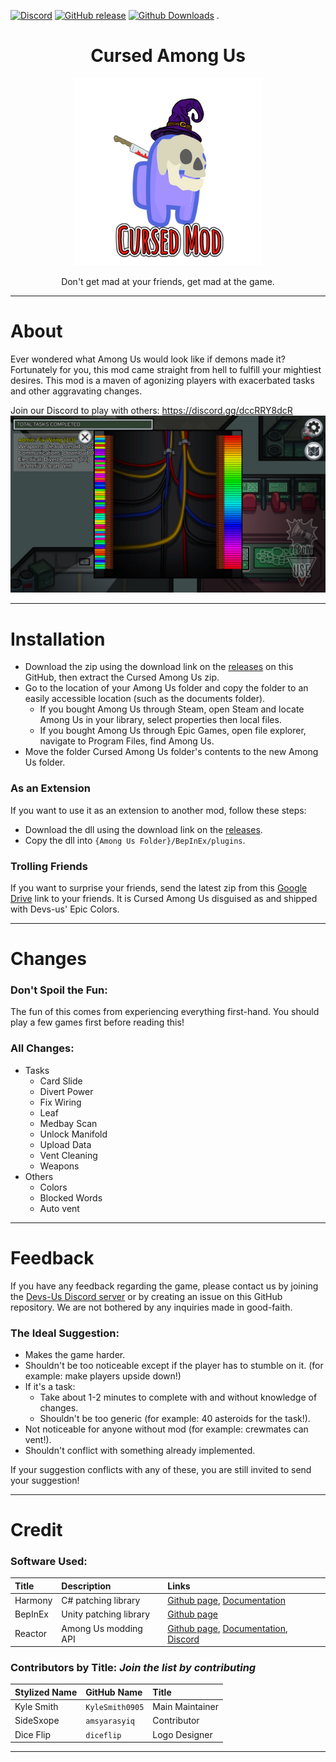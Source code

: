 [![Discord](https://img.shields.io/discord/845314615524851722.svg?label=&logo=discord&logoColor=ffffff&color=7389D8&labelColor=6A7EC2)](https://discord.gg/dccRRY8dcR)
[![GitHub release](https://img.shields.io/github/release/Devs-Us/Cursed-Among-Us.svg)](https://GitHub.com/Devs-Us/Cursed-Among-Us/releases/)
[![Github Downloads](https://img.shields.io/github/downloads/Devs-Us/Cursed-Among-Us/total.svg)](https://github.com/Devs-Us/Cursed-Among-Us/releases)
.
<h1 align="center">Cursed Among Us</h1>
<p align="center">
	<img alt="Cursed Among Us" src="https://github.com/Devs-Us/Cursed-Among-Us/blob/master/Images/icon.png"/>
</p>
<p align="center">Don't get mad at your friends, get mad at the game.</p>

---
# About
Ever wondered what Among Us would look like if demons made it? Fortunately for you, this mod came straight from hell to fulfill your mightiest desires. This mod is a maven of agonizing players with exacerbated tasks and other aggravating changes.

Join our Discord to play with others: https://discord.gg/dccRRY8dcR
![Gameplay Footage](/Images/aboutPage.png)

---
# Installation
- Download the zip using the download link on the [releases](https://github.com/Devs-Us/Cursed-Among-Us/releases/latest) on this GitHub, then extract the Cursed Among Us zip.
- Go to the location of your Among Us folder and copy the folder to an easily accessible location (such as the documents folder).
	- If you bought Among Us through Steam, open Steam and locate Among Us in your library, select properties then local files.
	- If you bought Among Us through Epic Games, open file explorer, navigate to Program Files, find Among Us.
- Move the folder Cursed Among Us folder's contents to the new Among Us folder.

### **As an Extension**
If you want to use it as an extension to another mod, follow these steps:
- Download the dll using the download link on the [releases](https://github.com/Devs-Us/Cursed-Among-Us/releases/latest).
- Copy the dll into `{Among Us Folder}/BepInEx/plugins`.

### **Trolling Friends**
If you want to surprise your friends, send the latest zip from this [Google Drive](https://drive.google.com/drive/folders/1iduUzg6brT4uGHLcSO39O-e9J0P1elYD) link to your friends. It is Cursed Among Us disguised as and shipped with Devs-us' Epic Colors.

---
# Changes
### **Don't Spoil the Fun:**
The fun of this comes from experiencing everything first-hand. You should play a few games first before reading this!

### **All Changes:**
- Tasks
	- Card Slide
	- Divert Power
	- Fix Wiring
	- Leaf
	- Medbay Scan
	- Unlock Manifold
	- Upload Data
	- Vent Cleaning
	- Weapons
- Others
	- Colors
	- Blocked Words
	- Auto vent

---
# Feedback
If you have any feedback regarding the game, please contact us by joining the [Devs-Us Discord server](https://discord.gg/dccRRY8dcR "Discord Server") or by creating an issue on this GitHub repository. We are not bothered by any inquiries made in good-faith.

### **The Ideal Suggestion:**
- Makes the game harder.
- Shouldn't be too noticeable except if the player has to stumble on it. (for example: make players upside down!)
- If it's a task:
	- Take about 1-2 minutes to complete with and without knowledge of changes.
	- Shouldn't be too generic (for example: 40 asteroids for the task!).
- Not noticeable for anyone without mod (for example: crewmates can vent!).
- Shouldn't conflict with something already implemented.

If your suggestion conflicts with any of these, you are still invited to send your suggestion!

---
# Credit
### **Software Used:**
| Title| Description| Links|
|:---|:---|:---|
| Harmony| C# patching library| [Github page](https://github.com/pardeike/Harmony "Github Page"), [Documentation](https://harmony.pardeike.net/ "Documentation")|
| BepInEx| Unity patching library| [Github page](https://github.com/BepInEx/BepInEx "Github Page")|
| Reactor| Among Us modding API| [Github page](https://github.com/NuclearPowered/Reactor "Github Page"), [Documentation](https://docs.reactor.gg/ "Documentation"), [Discord](https://discord.com/invite/pKM7pbufP3 "Discord Server")|

### **Contributors by Title:** _Join the list by contributing_
| Stylized Name| GitHub Name| Title|
|:---|:---|:---|
| Kyle Smith| `KyleSmith0905`| Main Maintainer|
| SideSxope| `amsyarasyiq`| Contributor|
| Dice Flip| `diceflip`| Logo Designer|
---
